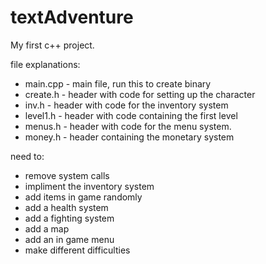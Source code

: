 textAdventure
=============
My first c++ project.

file explanations:
* main.cpp - main file, run this to create binary
* create.h - header with code for setting up the character
* inv.h - header with code for the inventory system
* level1.h - header with code containing the first level
* menus.h - header with code for the menu system.
* money.h - header containing the monetary system

need to:
* remove system calls
* impliment the inventory system
* add items in game randomly
* add a health system
* add a fighting system
* add a map
* add an in game menu
* make different difficulties
